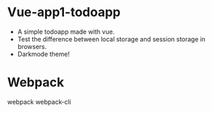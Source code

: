 # Vue-app1-todoapp
* A simple todoapp made with vue.
* Test the difference between local storage and session storage in browsers.
* Darkmode theme!

# Webpack
webpack webpack-cli
